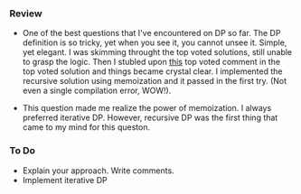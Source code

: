 ### Review
* One of the best questions that I've encountered on DP so far. The DP definition is so tricky, yet when you see it, you cannot  unsee it. Simple, yet elegant. I was skimming throught the top voted solutions, still unable to grasp the logic. Then I       stubled upon [this](https://leetcode.com/problems/burst-balloons/discuss/76228/Share-some-analysis-and-explanations/167308)     top voted comment in the top voted solution and things became crystal clear. I implemented the recursive solution using         memoization and it passed in the first try. (Not even a single compilation error, WOW!).

* This question made me realize the power of memoization. I always preferred iterative DP. However, recursive DP was the first thing that came to my mind for this queston.


### To Do 
* Explain your approach. Write comments.
* Implement iterative DP
